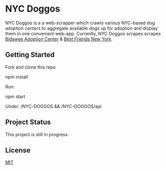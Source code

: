 # NYC Doggos

NYC Doggos is a a web-scrapper which crawls various NYC-based dog adoption centers to aggregate available dogs up for adoption and display them in one convenient web-app. Currently, NYC Doggos scrapes scrapes [Bidawee Adoption Center](https://www.bideawee.org/) & [Best Friends New York](https://ny.bestfriends.org/adopt).

## Getting Started

Fork and clone this repo

npm install

Run:

npm start

Under: 
/NYC-DOGGOS && /NYC-DOGGOS/api

## Project Status

This project is still in progress.

## License

[MIT](https://choosealicense.com/licenses/mit/)
